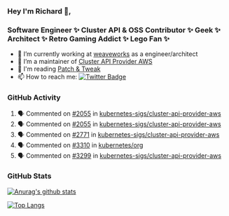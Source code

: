 ### Hey I'm Richard 👋, 

<h3 align="left">Software Engineer ✨ Cluster API & OSS Contributor ✨ Geek ✨ Architect ✨ Retro Gaming Addict ✨ Lego Fan ✨</h3>

- 🔭 I’m currently working at [weaveworks](https://github.com/weaveworks) as a engineer/architect
- 👯 I’m a maintainer of [Cluster API Provider AWS](https://github.com/kubernetes-sigs/cluster-api-provider-aws)
- 💬 I'm reading [Patch & Tweak](https://bjooks.com/products/patch-tweak-exploring-modular-synthesis)
- 📫 How to reach me: [![Twitter Badge](https://img.shields.io/badge/-@fruit_case-00acee?style=flat&logo=Twitter&logoColor=white)](https://twitter.com/intent/follow?screen_name=fruit_case "Follow on Twitter")

### GitHub Activity 

<!--START_SECTION:activity-->
1. 🗣 Commented on [#2055](https://github.com/kubernetes-sigs/cluster-api-provider-aws/issues/2055) in [kubernetes-sigs/cluster-api-provider-aws](https://github.com/kubernetes-sigs/cluster-api-provider-aws)
2. 🗣 Commented on [#2055](https://github.com/kubernetes-sigs/cluster-api-provider-aws/issues/2055) in [kubernetes-sigs/cluster-api-provider-aws](https://github.com/kubernetes-sigs/cluster-api-provider-aws)
3. 🗣 Commented on [#2771](https://github.com/kubernetes-sigs/cluster-api-provider-aws/issues/2771) in [kubernetes-sigs/cluster-api-provider-aws](https://github.com/kubernetes-sigs/cluster-api-provider-aws)
4. 🗣 Commented on [#3310](https://github.com/kubernetes/org/issues/3310) in [kubernetes/org](https://github.com/kubernetes/org)
5. 🗣 Commented on [#3299](https://github.com/kubernetes-sigs/cluster-api-provider-aws/issues/3299) in [kubernetes-sigs/cluster-api-provider-aws](https://github.com/kubernetes-sigs/cluster-api-provider-aws)
<!--END_SECTION:activity-->

### GitHub Stats

[![Anurag's github stats](https://github-readme-stats.vercel.app/api?username=richardcase&count_private=true&show_icons=true)](https://github.com/anuraghazra/github-readme-stats)

[![Top Langs](https://github-readme-stats.vercel.app/api/top-langs/?username=richardcase&hide=html&layout=compact)](https://github.com/anuraghazra/github-readme-stats)
